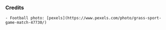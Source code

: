 ### Credits

	- Football photo: [pexels](https://www.pexels.com/photo/grass-sport-game-match-47730/)
